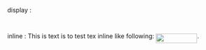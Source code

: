 display : <p align="center"><img src="svgs/5ca24c299d708c5994e5ca2a2a6b02b3.svg?invert_in_darkmode" align=middle width=94.44253334999999pt height=14.937954899999998pt/></p>

inline : This is text is to test tex inline like following: <img src="svgs/8f677d6e9f5579752b19ac645d979ab2.svg" align=middle width=94.44253334999998pt height=21.839370299999988pt/>.


